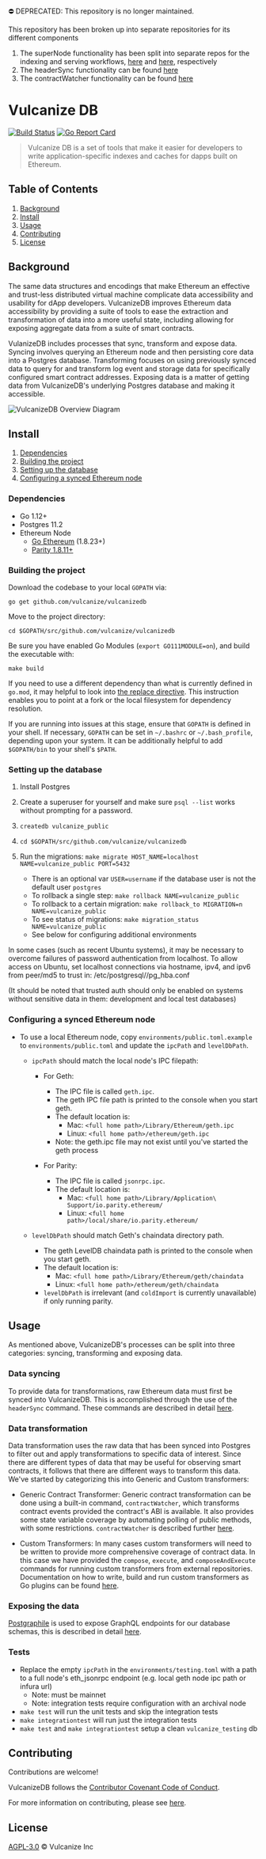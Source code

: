 ⛔️ DEPRECATED: This repository is no longer maintained.

This repository has been broken up into separate repositories for its different components

1. The superNode functionality has been split into separate repos for the indexing and serving workflows, [here](https://github.com/vulcanize/ipld-eth-indexer) and [here](https://github.com/vulcanize/ipld-eth-server), respectively  
2. The headerSync functionality can be found [here](https://github.com/vulcanize/eth-header-sync)  
3. The contractWatcher functionality can be found [here](https://github.com/vulcanize/eth-contract-watcher)

# Vulcanize DB

[![Build Status](https://travis-ci.org/vulcanize/vulcanizedb.svg?branch=master)](https://travis-ci.org/vulcanize/vulcanizedb)
[![Go Report Card](https://goreportcard.com/badge/github.com/vulcanize/vulcanizedb)](https://goreportcard.com/report/github.com/vulcanize/vulcanizedb)

> Vulcanize DB is a set of tools that make it easier for developers to write application-specific indexes and caches for dapps built on Ethereum.

## Table of Contents
1. [Background](#background)
1. [Install](#install)
1. [Usage](#usage)
1. [Contributing](#contributing)
1. [License](#license)


## Background
The same data structures and encodings that make Ethereum an effective and trust-less distributed virtual machine
complicate data accessibility and usability for dApp developers. VulcanizeDB improves Ethereum data accessibility by
providing a suite of tools to ease the extraction and transformation of data into a more useful state, including
allowing for exposing aggregate data from a suite of smart contracts.

VulanizeDB includes processes that sync, transform and expose data. Syncing involves
querying an Ethereum node and then persisting core data into a Postgres database. Transforming focuses on using previously synced data to
query for and transform log event and storage data for specifically configured smart contract addresses. Exposing data is a matter of getting
data from VulcanizeDB's underlying Postgres database and making it accessible.

![VulcanizeDB Overview Diagram](documentation/diagrams/vdb-overview.png)

## Install

1. [Dependencies](#dependencies)
1. [Building the project](#building-the-project)
1. [Setting up the database](#setting-up-the-database)
1. [Configuring a synced Ethereum node](#configuring-a-synced-ethereum-node)

### Dependencies
 - Go 1.12+
 - Postgres 11.2
 - Ethereum Node
   - [Go Ethereum](https://ethereum.github.io/go-ethereum/downloads/) (1.8.23+)
   - [Parity 1.8.11+](https://github.com/paritytech/parity/releases)

### Building the project
Download the codebase to your local `GOPATH` via:

`go get github.com/vulcanize/vulcanizedb`

Move to the project directory:

`cd $GOPATH/src/github.com/vulcanize/vulcanizedb`

Be sure you have enabled Go Modules (`export GO111MODULE=on`), and build the executable with:

`make build`

If you need to use a different dependency than what is currently defined in `go.mod`, it may helpful to look into [the replace directive](https://github.com/golang/go/wiki/Modules#when-should-i-use-the-replace-directive).
This instruction enables you to point at a fork or the local filesystem for dependency resolution.

If you are running into issues at this stage, ensure that `GOPATH` is defined in your shell.
If necessary, `GOPATH` can be set in `~/.bashrc` or `~/.bash_profile`, depending upon your system.
It can be additionally helpful to add `$GOPATH/bin` to your shell's `$PATH`.

### Setting up the database
1. Install Postgres
1. Create a superuser for yourself and make sure `psql --list` works without prompting for a password.
1. `createdb vulcanize_public`
1. `cd $GOPATH/src/github.com/vulcanize/vulcanizedb`
1.  Run the migrations: `make migrate HOST_NAME=localhost NAME=vulcanize_public PORT=5432`
    - There is an optional var `USER=username` if the database user is not the default user `postgres`
    - To rollback a single step: `make rollback NAME=vulcanize_public`
    - To rollback to a certain migration: `make rollback_to MIGRATION=n NAME=vulcanize_public`
    - To see status of migrations: `make migration_status NAME=vulcanize_public`

    * See below for configuring additional environments
    
In some cases (such as recent Ubuntu systems), it may be necessary to overcome failures of password authentication from
localhost. To allow access on Ubuntu, set localhost connections via hostname, ipv4, and ipv6 from peer/md5 to trust in: /etc/postgresql/<version>/pg_hba.conf

(It should be noted that trusted auth should only be enabled on systems without sensitive data in them: development and local test databases)

### Configuring a synced Ethereum node
- To use a local Ethereum node, copy `environments/public.toml.example` to
  `environments/public.toml` and update the `ipcPath` and `levelDbPath`.
  - `ipcPath` should match the local node's IPC filepath:
      - For Geth:
        - The IPC file is called `geth.ipc`.
        - The geth IPC file path is printed to the console when you start geth.
        - The default location is:
          - Mac: `<full home path>/Library/Ethereum/geth.ipc`
          - Linux: `<full home path>/ethereum/geth.ipc`
        - Note: the geth.ipc file may not exist until you've started the geth process

      - For Parity:
        - The IPC file is called `jsonrpc.ipc`.
        - The default location is:
          - Mac: `<full home path>/Library/Application\ Support/io.parity.ethereum/`
          - Linux: `<full home path>/local/share/io.parity.ethereum/`

  - `levelDbPath` should match Geth's chaindata directory path.
      - The geth LevelDB chaindata path is printed to the console when you start geth.
      - The default location is:
          - Mac: `<full home path>/Library/Ethereum/geth/chaindata`
          - Linux: `<full home path>/ethereum/geth/chaindata`
      - `levelDbPath` is irrelevant (and `coldImport` is currently unavailable) if only running parity.


## Usage
As mentioned above, VulcanizeDB's processes can be split into three categories: syncing, transforming and exposing data.

### Data syncing
To provide data for transformations, raw Ethereum data must first be synced into VulcanizeDB.
This is accomplished through the use of the `headerSync` command.
These commands are described in detail [here](documentation/data-syncing.md).

### Data transformation
Data transformation uses the raw data that has been synced into Postgres to filter out and apply transformations to
specific data of interest. Since there are different types of data that may be useful for observing smart contracts, it
follows that there are different ways to transform this data. We've started by categorizing this into Generic and
Custom transformers:

- Generic Contract Transformer: Generic contract transformation can be done using a built-in command,
`contractWatcher`, which transforms contract events provided the contract's ABI is available. It also
provides some state variable coverage by automating polling of public methods, with some restrictions.
`contractWatcher` is described further [here](documentation/generic-transformer.md).

- Custom Transformers: In many cases custom transformers will need to be written to provide
more comprehensive coverage of contract data. In this case we have provided the `compose`, `execute`, and
`composeAndExecute` commands for running custom transformers from external repositories. Documentation on how to write,
build and run custom transformers as Go plugins can be found
[here](documentation/custom-transformers.md).

### Exposing the data
[Postgraphile](https://www.graphile.org/postgraphile/) is used to expose GraphQL endpoints for our database schemas, this is described in detail [here](documentation/postgraphile.md).


### Tests
- Replace the empty `ipcPath` in the `environments/testing.toml` with a path to a full node's eth_jsonrpc endpoint (e.g. local geth node ipc path or infura url)
    - Note: must be mainnet
    - Note: integration tests require configuration with an archival node
- `make test` will run the unit tests and skip the integration tests
- `make integrationtest` will run just the integration tests
- `make test` and `make integrationtest` setup a clean `vulcanize_testing` db


## Contributing
Contributions are welcome!

VulcanizeDB follows the [Contributor Covenant Code of Conduct](https://www.contributor-covenant.org/version/1/4/code-of-conduct).

For more information on contributing, please see [here](documentation/contributing.md).

## License
[AGPL-3.0](LICENSE) © Vulcanize Inc